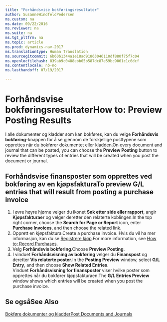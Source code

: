 ```yaml
---
title: "Forhåndsvise bokføringsresultater"
author: SusanneWindfeldPedersen
ms.custom: na
ms.date: 09/22/2016
ms.reviewer: na
ms.suite: na
ms.tgt_pltfrm: na
ms.topic: article
ms.prod: dynamics-nav-2017
ms.translationtype: Human Translation
ms.sourcegitcommit: 6b60b1344a1e18ad91863046110df880f75f7c04
ms.openlocfilehash: 839ab9c0488ebb05b587dc87e59bc9061c1c6dcf
ms.contentlocale: nb-no
ms.lasthandoff: 07/19/2017

---
```

    
# <a name="how-to-preview-posting-results"></a><span data-ttu-id="c88fb-102">Forhåndsvise bokføringsresultater</span><span class="sxs-lookup"><span data-stu-id="c88fb-102">How to: Preview Posting Results</span></span>
<span data-ttu-id="c88fb-103">I alle dokumenter og kladder som kan bokføres, kan du velge **Forhåndsvis bokføring**-knappen for å se gjennom de forskjellige posttypene som opprettes når du bokfører dokumentet eller kladden.</span><span class="sxs-lookup"><span data-stu-id="c88fb-103">On every document and journal that can be posted, you can choose the **Preview Posting** button to review the different types of entries that will be created when you post the document or journal.</span></span>

## <a name="to-preview-gl-entries-that-will-result-from-posting-a-purchase-invoice"></a><span data-ttu-id="c88fb-104">Forhåndsvise finansposter som opprettes ved bokføring av en kjøpsfaktura</span><span class="sxs-lookup"><span data-stu-id="c88fb-104">To preview G/L entries that will result from posting a purchase invoice</span></span>
1. <span data-ttu-id="c88fb-105">I øvre høyre hjørne velger du ikonet **Søk etter side eller rapport**, angir **Kjøpsfakturaer** og velger deretter den relaterte koblingen.</span><span class="sxs-lookup"><span data-stu-id="c88fb-105">In the top right corner, choose the **Search for Page or Report** icon, enter **Purchase Invoices**, and then choose the related link.</span></span>
2. <span data-ttu-id="c88fb-106">Opprett en kjøpsfaktura.</span><span class="sxs-lookup"><span data-stu-id="c88fb-106">Create a purchase invoice.</span></span> <span data-ttu-id="c88fb-107">Hvis du vil ha mer informasjon, kan du se [Registrere kjøp](purchasing-how-record-purchases.md).</span><span class="sxs-lookup"><span data-stu-id="c88fb-107">For more information, see [How to: Record Purchases](purchasing-how-record-purchases.md).</span></span>
3. <span data-ttu-id="c88fb-108">Velg **Forhåndsvis bokføring**.</span><span class="sxs-lookup"><span data-stu-id="c88fb-108">Choose **Preview Posting**.</span></span>
4. <span data-ttu-id="c88fb-109">I vinduet **Forhåndsvisning av bokføring** velger du **Finanspost** og deretter **Vis relaterte poster**.</span><span class="sxs-lookup"><span data-stu-id="c88fb-109">In the **Posting Preview** window, select **G/L Entry**, and then choose **Show Related Entries**.</span></span>  
<span data-ttu-id="c88fb-110">Vinduet **Forhåndsvisning for finansposter** viser hvilke poster som opprettes når du bokfører kjøpsfakturaen.</span><span class="sxs-lookup"><span data-stu-id="c88fb-110">The **G/L Entries Preview** window shows which entries will be created when you post the purchase invoice.</span></span>

## <a name="see-also"></a><span data-ttu-id="c88fb-111">Se også</span><span class="sxs-lookup"><span data-stu-id="c88fb-111">See Also</span></span>
[<span data-ttu-id="c88fb-112">Bokføre dokumenter og kladder</span><span class="sxs-lookup"><span data-stu-id="c88fb-112">Post Documents and Journals</span></span>](ui-post-documents-journals.md)



